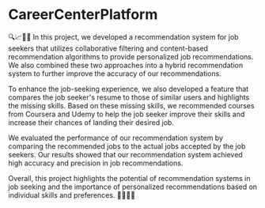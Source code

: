 # CareerCenterPlatform
🔍📈👨‍💼 In this project, we developed a recommendation system for job seekers that utilizes collaborative filtering and content-based recommendation algorithms to provide personalized job recommendations. We also combined these two approaches into a hybrid recommendation system to further improve the accuracy of our recommendations.

To enhance the job-seeking experience, we also developed a feature that compares the job seeker's resume to those of similar users and highlights the missing skills. Based on these missing skills, we recommended courses from Coursera and Udemy to help the job seeker improve their skills and increase their chances of landing their desired job.

We evaluated the performance of our recommendation system by comparing the recommended jobs to the actual jobs accepted by the job seekers. Our results showed that our recommendation system achieved high accuracy and precision in job recommendations.

Overall, this project highlights the potential of recommendation systems in job seeking and the importance of personalized recommendations based on individual skills and preferences. 🤝💼👨‍💻
